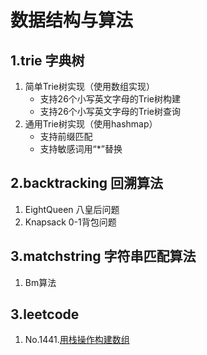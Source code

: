 # 数据结构与算法

## 1.trie 字典树

1. 简单Trie树实现（使用数组实现）
   * 支持26个小写英文字母的Trie树构建
   * 支持26个小写英文字母的Trie树查询
2. 通用Trie树实现（使用hashmap）
   * 支持前缀匹配
   * 支持敏感词用“*”替换

## 2.backtracking 回溯算法

1. EightQueen 八皇后问题
2. Knapsack 0-1背包问题

## 3.matchstring 字符串匹配算法

1. Bm算法

   

## 3.leetcode

1. No.1441.[用栈操作构建数组](https://leetcode-cn.com/problems/build-an-array-with-stack-operations/)